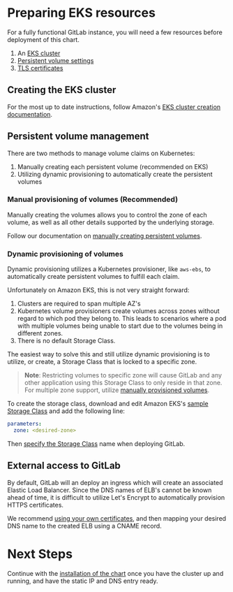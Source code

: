 # Preparing EKS resources

For a fully functional GitLab instance, you will need a few resources before deployment of this chart.

1. An [EKS cluster](#creating-the-EKS-cluster)
1. [Persistent volume settings](#persistent-volume-management)
1. [TLS certificates](#external-access-to-gitlab)

## Creating the EKS cluster

For the most up to date instructions, follow Amazon's [EKS cluster creation documentation]().

## Persistent volume management

There are two methods to manage volume claims on Kubernetes:
1. Manually creating each persistent volume (recommended on EKS)
1. Utilizing dynamic provisioning to automatically create the persistent volumes

### Manual provisioning of volumes (Recommended)

Manually creating the volumes allows you to control the zone of each volume, as well as all other details supported by the underlying storage. 

Follow our documentation on [manually creating persistent volumes](../installation/storage.md##manually-creating-static-volumes).

### Dynamic provisioning of volumes

Dynamic provisioning utilizes a Kubernetes provisioner, like `aws-ebs`, to automatically create persistent volumes to fulfill each claim. 

Unfortunately on Amazon EKS, this is not very straight forward:

1. Clusters are required to span multiple AZ's
1. Kubernetes volume provisioners create volumes across zones without regard to which pod they belong to. This leads to scenarios where a pod with multiple volumes being unable to start due to the volumes being in different zones.
1. There is no default Storage Class.

The easiest way to solve this and still utilize dynamic provisioning is to utilize, or create, a Storage Class that is locked to a specific zone. 
> **Note**: Restricting volumes to specific zone will cause GitLab and any other application using this Storage Class to only reside in that zone. For multiple zone support, utilize [manually provisioned volumes](#manual-provisioning-of-volumes).

To create the storage class, download and edit Amazon EKS's [sample Storage Class]() and add the following line:

```yaml
parameters: 
  zone: <desired-zone>
```

Then [specify the Storage Class](../installation/storage.md#using-a-custom-storage-class) name when deploying GitLab.

## External access to GitLab

By default, GitLab will an deploy an ingress which will create an associated Elastic Load Balancer. Since the DNS names of ELB's cannot be known ahead of time, it is difficult to utilize Let's Encrypt to automatically provision HTTPS certificates. 

We recommend [using your own certificates](../installation/tls.md#option-2-use-your-own-wildcard-certificate), and then mapping your desired DNS name to the created ELB using a CNAME record.

# Next Steps

Continue with the [installation of the chart](../installation/README.md) once you have the cluster up and running, and have the static IP and DNS entry ready.

